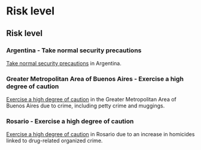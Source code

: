 # Risk level

## Risk level

### Argentina - Take normal security precautions

[Take normal security precautions](#levels "Risk Levels") in Argentina.

### Greater Metropolitan Area of Buenos Aires - Exercise a high degree of caution

[Exercise a high degree of caution](#levels "Risk Levels") in the Greater Metropolitan Area of Buenos Aires due to crime, including petty crime and muggings.

### Rosario - Exercise a high degree of caution

[Exercise a high degree of caution](#levels "Risk Levels") in Rosario due to an increase in homicides linked to drug-related organized crime.